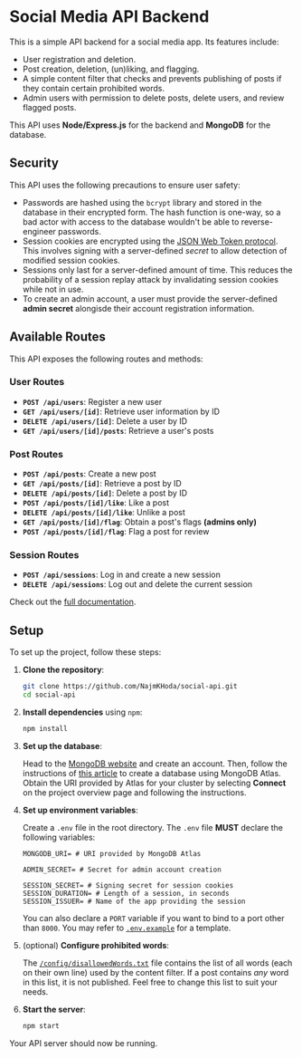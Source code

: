 # Social Media API Backend

This is a simple API backend for a social media app. Its features include:

- User registration and deletion.
- Post creation, deletion, (un)liking, and flagging.
- A simple content filter that checks and prevents publishing of posts if they contain certain prohibited words.
- Admin users with permission to delete posts, delete users, and review flagged posts.

This API uses **Node/Express.js** for the backend and **MongoDB** for the database.

## Security

This API uses the following precautions to ensure user safety:

- Passwords are hashed using the `bcrypt` library and stored in the database in their encrypted form. The hash function is one-way, so a bad actor with access to the database wouldn't be able to reverse-engineer passwords.
- Session cookies are encrypted using the [JSON Web Token protocol](https://datatracker.ietf.org/doc/html/rfc7519). This involves signing with a server-defined *secret* to allow detection of modified session cookies.
- Sessions only last for a server-defined amount of time. This reduces the probability of a session replay attack by invalidating session cookies while not in use.
- To create an admin account, a user must provide the server-defined **admin secret** alongisde their account registration information.

## Available Routes

This API exposes the following routes and methods:

### User Routes
- **`POST /api/users`**: Register a new user
- **`GET /api/users/[id]`**: Retrieve user information by ID
- **`DELETE /api/users/[id]`**: Delete a user by ID
- **`GET /api/users/[id]/posts`**: Retrieve a user's posts

### Post Routes
- **`POST /api/posts`**: Create a new post
- **`GET /api/posts/[id]`**: Retrieve a post by ID
- **`DELETE /api/posts/[id]`**: Delete a post by ID
- **`POST /api/posts/[id]/like`**: Like a post
- **`DELETE /api/posts/[id]/like`**: Unlike a post
- **`GET /api/posts/[id]/flag`**: Obtain a post's flags **(admins only)**
- **`POST /api/posts/[id]/flag`**: Flag a post for review

### Session Routes
- **`POST /api/sessions`**: Log in and create a new session
- **`DELETE /api/sessions`**: Log out and delete the current session

Check out the [full documentation](./docs/docs.md).

## Setup

To set up the project, follow these steps:

1. **Clone the repository**:
    ```sh
    git clone https://github.com/NajmKHoda/social-api.git
    cd social-api
    ```

2. **Install dependencies** using `npm`:
    ```sh
    npm install
    ```

3. **Set up the database**:

    Head to the [MongoDB website](https://www.mongodb.com/) and create an account. Then, follow the instructions of [this article](https://www.mongodb.com/resources/products/fundamentals/create-database#using-the-mongodb-atlas-ui) to create a database using MongoDB Atlas. Obtain the URI provided by Atlas for your cluster by selecting **Connect** on the project overview page and following the instructions.

4. **Set up environment variables**:

    Create a `.env` file in the root directory. The `.env` file **MUST** declare the following variables:
    ```env
    MONGODB_URI= # URI provided by MongoDB Atlas

    ADMIN_SECRET= # Secret for admin account creation
    
    SESSION_SECRET= # Signing secret for session cookies
    SESSION_DURATION= # Length of a session, in seconds
    SESSION_ISSUER= # Name of the app providing the session
    ```
    You can also declare a `PORT` variable if you want to bind to a port other than `8000`.
    You may refer to [`.env.example`](/.env.example) for a template.

4. (optional) **Configure prohibited words**:

    The [`/config/disallowedWords.txt`](/config/disallowedWords.txt) file contains the list of all words (each on their own line) used by the content filter. If a post contains *any* word in this list, it is not published. Feel free to change this list to suit your needs.

5. **Start the server**:
    ```sh
    npm start
    ```

Your API server should now be running.